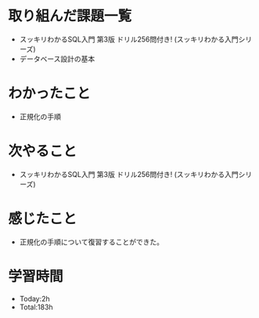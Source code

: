 # 取り組んだ課題一覧
- スッキリわかるSQL入門 第3版 ドリル256問付き! (スッキリわかる入門シリーズ)
- データベース設計の基本

# わかったこと
- 正規化の手順
   
# 次やること
- スッキリわかるSQL入門 第3版 ドリル256問付き! (スッキリわかる入門シリーズ)

# 感じたこと
- 正規化の手順について復習することができた。

# 学習時間
- Today:2h
- Total:183h
